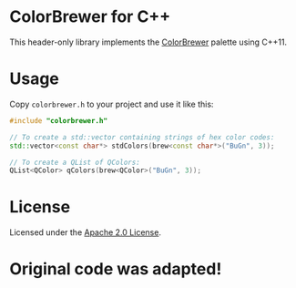 # ColorBrewer for C++

This header-only library implements the [ColorBrewer](http://colorbrewer2.org/) palette using C++11.

# Usage

Copy `colorbrewer.h` to your project and use it like this:

```cpp
#include "colorbrewer.h"

// To create a std::vector containing strings of hex color codes:
std::vector<const char*> stdColors(brew<const char*>("BuGn", 3));

// To create a QList of QColors: 
QList<QColor> qColors(brew<QColor>("BuGn", 3));
```

# License

Licensed under the [Apache 2.0 License](http://www.apache.org/licenses/LICENSE-2.0).

# Original code was adapted! 
